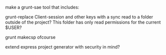 make a grunt-sae tool that includes:

grunt-replace 
Client-session and other keys with a sync read to a folder outside of the project?
This folder has only read permissions for the current $USER?

grunt makecsp ofcourse

extend express project generator with security in mind?
